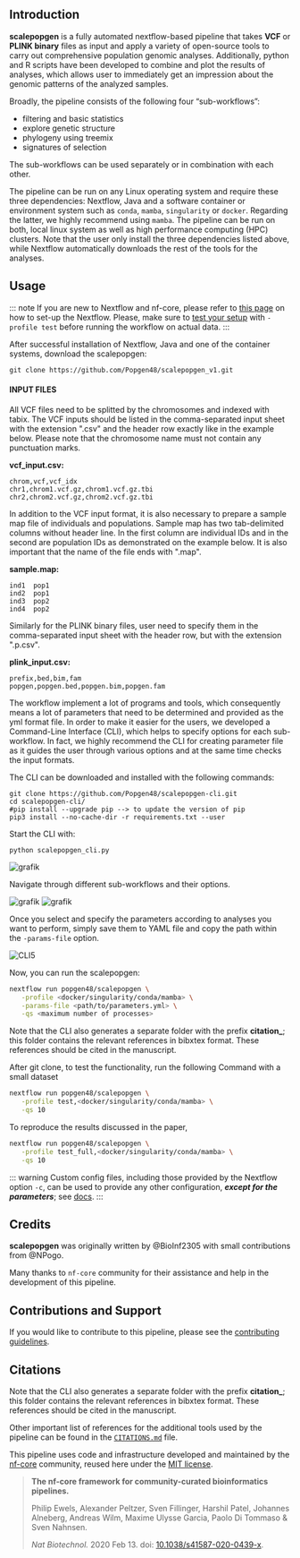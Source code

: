 ## Introduction

**scalepopgen** is a fully automated nextflow-based pipeline that takes **VCF** or **PLINK binary** files as input and apply a variety of open-source tools to carry out comprehensive population genomic analyses. Additionally, python and R scripts have been developed to combine and plot the results of analyses, which allows user to immediately get an impression about the genomic patterns of the analyzed samples. 

<p>Broadly, the pipeline consists of the following four “sub-workflows”:</p>
<ul>
<li>filtering and basic statistics</li>
<li>explore genetic structure</li>
<li>phylogeny using treemix</li>
<li>signatures of selection</li>
</ul>
<p>The sub-workflows can be used separately or in combination with each other.</p>

The pipeline can be run on any Linux operating system and require these three dependencies: Nextflow, Java and a software container or environment system such as `conda`, `mamba`, `singularity` or `docker`. Regarding the latter, we highly recommend using `mamba`. The pipeline can be run on both, local linux system as well as high performance computing (HPC) clusters. Note that the user only install the three dependencies listed above, while Nextflow automatically downloads the rest of the tools for the analyses.

## Usage

::: note
If you are new to Nextflow and nf-core, please refer to [this page](https://nf-co.re/docs/usage/installation) on how to set-up the Nextflow. Please, make sure to [test your setup](https://nf-co.re/docs/usage/introduction#how-to-run-a-pipeline) with `-profile test` before running the workflow on actual data.
:::

After successful installation of Nextflow, Java and one of the container systems, download the scalepopgen:

```
git clone https://github.com/Popgen48/scalepopgen_v1.git
```

#### INPUT FILES

All VCF files need to be splitted by the chromosomes and indexed with tabix. The VCF inputs should be listed in the comma-separated input sheet with the extension ".csv" and the header row exactly like in the example below. Please note that the chromosome name must not contain any punctuation marks.

**vcf_input.csv:**
```
chrom,vcf,vcf_idx
chr1,chrom1.vcf.gz,chrom1.vcf.gz.tbi
chr2,chrom2.vcf.gz,chrom2.vcf.gz.tbi
```
In addition to the VCF input format, it is also necessary to prepare a sample map file of individuals and populations. Sample map has two tab-delimited columns without header line. In the first column are individual IDs and in the second are population IDs as demonstrated on the example below. It is also important that the name of the file ends with ".map".

**sample.map:**
```
ind1  pop1
ind2  pop1
ind3  pop2
ind4  pop2
```

Similarly for the PLINK binary files, user need to specify them in the comma-separated input sheet with the header row, but with the extension ".p.csv".

**plink_input.csv:**
```
prefix,bed,bim,fam
popgen,popgen.bed,popgen.bim,popgen.fam
```


The workflow implement a lot of programs and tools, which consequently means a lot of parameters that need to be determined and provided as the yml format file. In order to make it easier for the users, we developed a Command-Line Interface (CLI), which helps to specify options for each sub-workflow. In fact, we highly recommend the CLI for creating parameter file as it guides the user through various options and at the same time checks the input formats.

The CLI can be downloaded and installed with the following commands:

```
git clone https://github.com/Popgen48/scalepopgen-cli.git
cd scalepopgen-cli/
#pip install --upgrade pip --> to update the version of pip 
pip3 install --no-cache-dir -r requirements.txt --user
```

Start the CLI with:
```
python scalepopgen_cli.py
```
![grafik](https://github.com/Popgen48/scalepopgen_v1/assets/131758840/1e853c26-404d-43d5-b3fb-d7a1c9e879d4)

Navigate through different sub-workflows and their options.

![grafik](https://github.com/Popgen48/scalepopgen_v1/assets/131758840/96936bd8-a3d6-46e9-814a-5119ef0eee4a)
![grafik](https://github.com/Popgen48/scalepopgen_v1/assets/131758840/d980e7bb-cddf-478a-9849-db40dd96c399)


Once you select and specify the parameters according to analyses you want to perform, simply save them to YAML file and copy the path within the `-params-file` option.

![CLI5](https://github.com/Popgen48/scalepopgen_v1/assets/131758840/2ff87f49-7a8d-40f3-b392-51e4c1afa92e)

Now, you can run the scalepopgen:

```bash
nextflow run popgen48/scalepopgen \
   -profile <docker/singularity/conda/mamba> \
   -params-file <path/to/parameters.yml> \
   -qs <maximum number of processes>
```
Note that the CLI also generates a separate folder with the prefix **citation_**; this folder contains the relevant references in bibxtex format. These references should be cited in the manuscript. 

After git clone, to test the functionality, run the following Command with a small dataset

```bash
nextflow run popgen48/scalepopgen \
   -profile test,<docker/singularity/conda/mamba> \
   -qs 10
```

To reproduce the results discussed in the paper, 

```bash
nextflow run popgen48/scalepopgen \
   -profile test_full,<docker/singularity/conda/mamba> \
   -qs 10
```


::: warning
Custom config files, including those provided by the Nextflow option `-c`, can be used to provide any other configuration, _**except for the parameters**_;
see [docs](https://nf-co.re/usage/configuration#custom-configuration-files).
:::

## Credits

**scalepopgen** was originally written by @BioInf2305 with small contributions from @NPogo.

Many thanks to `nf-core` community for their assistance and help in the development of this pipeline.

<!-- TODO nf-core: If applicable, make list of people who have also contributed -->

## Contributions and Support

If you would like to contribute to this pipeline, please see the [contributing guidelines](.github/CONTRIBUTING.md).

## Citations

<!-- TODO nf-core: Add citation for pipeline after first release. Uncomment lines below and update Zenodo doi and badge at the top of this file. -->
<!-- If you use  popgen48/scalepopgen for your analysis, please cite it using the following doi: [10.5281/zenodo.XXXXXX](https://doi.org/10.5281/zenodo.XXXXXX) -->

<!-- TODO nf-core: Add bibliography of tools and data used in your pipeline -->

Note that the CLI also generates a separate folder with the prefix **citation_**; this folder contains the relevant references in bibxtex format. These references should be cited in the manuscript. 

Other important list of references for the additional tools used by the pipeline can be found in the [`CITATIONS.md`](CITATIONS.md) file.

This pipeline uses code and infrastructure developed and maintained by the [nf-core](https://nf-co.re) community, reused here under the [MIT license](https://github.com/nf-core/tools/blob/master/LICENSE).

> **The nf-core framework for community-curated bioinformatics pipelines.**
>
> Philip Ewels, Alexander Peltzer, Sven Fillinger, Harshil Patel, Johannes Alneberg, Andreas Wilm, Maxime Ulysse Garcia, Paolo Di Tommaso & Sven Nahnsen.
>
> _Nat Biotechnol._ 2020 Feb 13. doi: [10.1038/s41587-020-0439-x](https://dx.doi.org/10.1038/s41587-020-0439-x).
